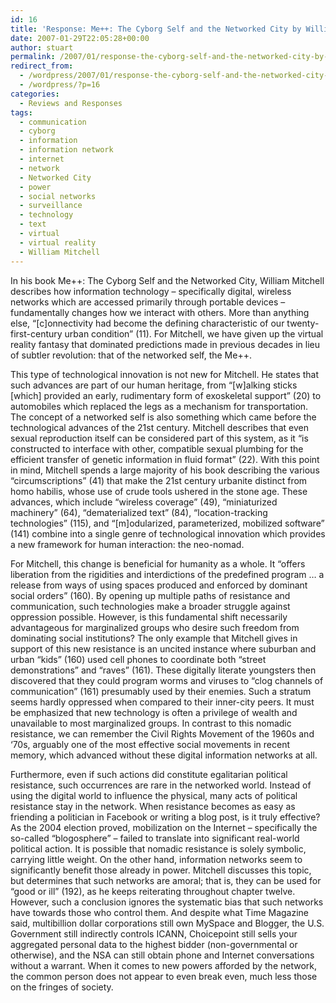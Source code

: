 ```yaml
---
id: 16
title: 'Response: Me++: The Cyborg Self and the Networked City by William Mitchell'
date: 2007-01-29T22:05:28+00:00
author: stuart
permalink: /2007/01/response-the-cyborg-self-and-the-networked-city-by-william-mitchell/
redirect_from:
  - /wordpress/2007/01/response-the-cyborg-self-and-the-networked-city-by-william-mitchell/
  - /wordpress/?p=16
categories:
  - Reviews and Responses
tags:
  - communication
  - cyborg
  - information
  - information network
  - internet
  - network
  - Networked City
  - power
  - social networks
  - surveillance
  - technology
  - text
  - virtual
  - virtual reality
  - William Mitchell
---
```

In his book Me++: The Cyborg Self and the Networked City, William Mitchell describes how information technology – specifically digital, wireless networks which are accessed primarily through portable devices – fundamentally changes how we interact with others. More than anything else, “[c]onnectivity had become the defining characteristic of our twenty-first-century urban condition” (11). For Mitchell, we have given up the virtual reality fantasy that dominated predictions made in previous decades in lieu of subtler revolution: that of the networked self, the Me++.

<!--more-->

This type of technological innovation is not new for Mitchell. He states that such advances are part of our human heritage, from “[w]alking sticks [which] provided an early, rudimentary form of exoskeletal support” (20) to automobiles which replaced the legs as a mechanism for transportation. The concept of a networked self is also something which came before the technological advances of the 21st century. Mitchell describes that even sexual reproduction itself can be considered part of this system, as it “is constructed to interface with other, compatible sexual plumbing for the efficient transfer of genetic information in fluid format” (22). With this point in mind, Mitchell spends a large majority of his book describing the various “circumscriptions” (41) that make the 21st century urbanite distinct from homo habilis, whose use of crude tools ushered in the stone age. These advances, which include “wireless coverage” (49), “miniaturized machinery” (64), “dematerialized text” (84), “location-tracking technologies” (115), and “[m]odularized, parameterized, mobilized software” (141) combine into a single genre of technological innovation which provides a new framework for human interaction: the neo-nomad.

For Mitchell, this change is beneficial for humanity as a whole. It “offers liberation from the rigidities and interdictions of the predefined program … a release from ways of using spaces produced and enforced by dominant social orders” (160). By opening up multiple paths of resistance and communication, such technologies make a broader struggle against oppression possible. However, is this fundamental shift necessarily advantageous for marginalized groups who desire such freedom from dominating social institutions? The only example that Mitchell gives in support of this new resistance is an uncited instance where suburban and urban “kids” (160) used cell phones to coordinate both “street demonstrations” and “raves” (161). These digitally literate youngsters then discovered that they could program worms and viruses to “clog channels of communication” (161) presumably used by their enemies. Such a stratum seems hardly oppressed when compared to their inner-city peers. It must be emphasized that new technology is often a privilege of wealth and unavailable to most marginalized groups. In contrast to this nomadic resistance, we can remember the Civil Rights Movement of the 1960s and ‘70s, arguably one of the most effective social movements in recent memory, which advanced without these digital information networks at all.

Furthermore, even if such actions did constitute egalitarian political resistance, such occurrences are rare in the networked world. Instead of using the digital world to influence the physical, many acts of political resistance stay in the network. When resistance becomes as easy as friending a politician in Facebook or writing a blog post, is it truly effective? As the 2004 election proved, mobilization on the Internet – specifically the so-called “blogosphere” – failed to translate into significant real-world political action. It is possible that nomadic resistance is solely symbolic, carrying little weight. On the other hand, information networks seem to significantly benefit those already in power. Mitchell discusses this topic, but determines that such networks are amoral; that is, they can be used for “good or ill” (192), as he keeps reiterating throughout chapter twelve. However, such a conclusion ignores the systematic bias that such networks have towards those who control them. And despite what Time Magazine said, multibillion dollar corporations still own MySpace and Blogger, the U.S. Government still indirectly controls ICANN, Choicepoint still sells your aggregated personal data to the highest bidder (non-governmental or otherwise), and the NSA can still obtain phone and Internet conversations without a warrant. When it comes to new powers afforded by the network, the common person does not appear to even break even, much less those on the fringes of society.